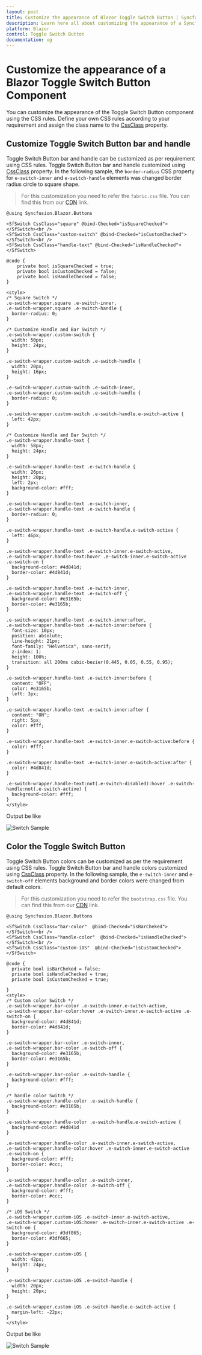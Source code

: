 ```yaml
---
layout: post
title: Customize the appearance of Blazor Toggle Switch Button | Syncfusion
description: Learn here all about customizing the appearance of a Syncfusion Blazor Toggle Switch Button component and more.
platform: Blazor
control: Toggle Switch Button 
documentation: ug
---
```


# Customize the appearance of a Blazor Toggle Switch Button Component

You can customize the appearance of the Toggle Switch Button component using the CSS rules. Define your own CSS rules according to your requirement and assign the class name to the [CssClass](https://help.syncfusion.com/cr/blazor/Syncfusion.Blazor.Buttons.SfSwitch-1.html) property.

## Customize Toggle Switch Button bar and handle

Toggle Switch Button bar and handle can be customized as per requirement using CSS rules. Toggle Switch Button bar and handle customized using [CssClass](https://help.syncfusion.com/cr/blazor/Syncfusion.Blazor.Buttons.SfSwitch-1.html) property. In the following sample, the `border-radius` CSS property for `e-switch-inner` and `e-switch-handle` elements was changed border radius circle to square shape.

> For this customization you need to refer the `fabric.css` file. You can find this from our [CDN](https://cdn.syncfusion.com/ej2/fabric.css) link.

```cshtml
@using Syncfusion.Blazor.Buttons

<SfSwitch CssClass="square" @bind-Checked="isSquareChecked"></SfSwitch><br />
<SfSwitch CssClass="custom-switch" @bind-Checked="isCustomChecked"></SfSwitch><br />
<SfSwitch CssClass="handle-text" @bind-Checked="isHandleChecked"></SfSwitch>

@code {
    private bool isSquareChecked = true;
    private bool isCustomChecked = false;
    private bool isHandleChecked = false;
}

<style>
/* Square Switch */
.e-switch-wrapper.square .e-switch-inner,
.e-switch-wrapper.square .e-switch-handle {
  border-radius: 0;
}

/* Customize Handle and Bar Switch */
.e-switch-wrapper.custom-switch {
  width: 50px;
  height: 24px;
}

.e-switch-wrapper.custom-switch .e-switch-handle {
  width: 20px;
  height: 16px;
}

.e-switch-wrapper.custom-switch .e-switch-inner,
.e-switch-wrapper.custom-switch .e-switch-handle {
  border-radius: 0;
}

.e-switch-wrapper.custom-switch .e-switch-handle.e-switch-active {
  left: 42px;
}

/* Customize Handle and Bar Switch */
.e-switch-wrapper.handle-text {
  width: 58px;
  height: 24px;
}

.e-switch-wrapper.handle-text .e-switch-handle {
  width: 26px;
  height: 20px;
  left: 2px;
  background-color: #fff;
}

.e-switch-wrapper.handle-text .e-switch-inner,
.e-switch-wrapper.handle-text .e-switch-handle {
  border-radius: 0;
}

.e-switch-wrapper.handle-text .e-switch-handle.e-switch-active {
  left: 46px;
}

.e-switch-wrapper.handle-text .e-switch-inner.e-switch-active,
.e-switch-wrapper.handle-text:hover .e-switch-inner.e-switch-active .e-switch-on {
  background-color: #4d841d;
  border-color: #4d841d;
}

.e-switch-wrapper.handle-text .e-switch-inner,
.e-switch-wrapper.handle-text .e-switch-off {
  background-color: #e3165b;
  border-color: #e3165b;
}

.e-switch-wrapper.handle-text .e-switch-inner:after,
.e-switch-wrapper.handle-text .e-switch-inner:before {
  font-size: 10px;
  position: absolute;
  line-height: 21px;
  font-family: "Helvetica", sans-serif;
  z-index: 1;
  height: 100%;
  transition: all 200ms cubic-bezier(0.445, 0.05, 0.55, 0.95);
}

.e-switch-wrapper.handle-text .e-switch-inner:before {
  content: "OFF";
  color: #e3165b;
  left: 3px;
}

.e-switch-wrapper.handle-text .e-switch-inner:after {
  content: "ON";
  right: 5px;
  color: #fff;
}

.e-switch-wrapper.handle-text .e-switch-inner.e-switch-active:before {
  color: #fff;
}

.e-switch-wrapper.handle-text .e-switch-inner.e-switch-active:after {
  color: #4d841d;
}

.e-switch-wrapper.handle-text:not(.e-switch-disabled):hover .e-switch-handle:not(.e-switch-active) {
  background-color: #fff;
}
</style>
  ```

Output be like

![Switch Sample](./../images/switch-custom.png)

## Color the Toggle Switch Button

Toggle Switch Button colors can be customized as per the requirement using CSS rules. Toggle Switch Button bar and handle colors customized using [CssClass](https://help.syncfusion.com/cr/blazor/Syncfusion.Blazor.Buttons.SfSwitch-1.html) property. In the following sample, the `e-switch-inner` and `e-switch-off` elements background and border colors were changed from default colors.

> For this customization you need to refer the `bootstrap.css` file. You can find this from our [CDN](https://cdn.syncfusion.com/ej2/bootstrap.css) link.

```cshtml
@using Syncfusion.Blazor.Buttons

<SfSwitch CssClass="bar-color"  @bind-Checked="isBarCheked"></SfSwitch><br />
<SfSwitch CssClass="handle-color"  @bind-Checked="isHandleChecked"></SfSwitch><br />
<SfSwitch CssClass="custom-iOS"  @bind-Checked="isCustomChecked"></SfSwitch>

@code {
  private bool isBarCheked = false;
  private bool isHandleChecked = true;
  private bool isCustomChecked = true;

}
<style>
/* Custom color Switch */
.e-switch-wrapper.bar-color .e-switch-inner.e-switch-active,
.e-switch-wrapper.bar-color:hover .e-switch-inner.e-switch-active .e-switch-on {
  background-color: #4d841d;
  border-color: #4d841d;
}

.e-switch-wrapper.bar-color .e-switch-inner,
.e-switch-wrapper.bar-color .e-switch-off {
  background-color: #e3165b;
  border-color: #e3165b;
}

.e-switch-wrapper.bar-color .e-switch-handle {
  background-color: #fff;
}

/* handle color Switch */
.e-switch-wrapper.handle-color .e-switch-handle {
  background-color: #e3165b;
}

.e-switch-wrapper.handle-color .e-switch-handle.e-switch-active {
  background-color: #4d841d
}

.e-switch-wrapper.handle-color .e-switch-inner.e-switch-active,
.e-switch-wrapper.handle-color:hover .e-switch-inner.e-switch-active .e-switch-on {
  background-color: #fff;
  border-color: #ccc;
}

.e-switch-wrapper.handle-color .e-switch-inner,
.e-switch-wrapper.handle-color .e-switch-off {
  background-color: #fff;
  border-color: #ccc;
}

/* iOS Switch */
.e-switch-wrapper.custom-iOS .e-switch-inner.e-switch-active,
.e-switch-wrapper.custom-iOS:hover .e-switch-inner.e-switch-active .e-switch-on {
  background-color: #3df865;
  border-color: #3df665;
}

.e-switch-wrapper.custom-iOS {
  width: 42px;
  height: 24px;
}

.e-switch-wrapper.custom-iOS .e-switch-handle {
  width: 20px;
  height: 20px;
}

.e-switch-wrapper.custom-iOS .e-switch-handle.e-switch-active {
  margin-left: -22px;
}
</style>

```

Output be like

![Switch Sample](./../images/switch-color.png)